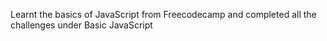 Learnt the basics of JavaScript from Freecodecamp and completed all the challenges under Basic JavaScript